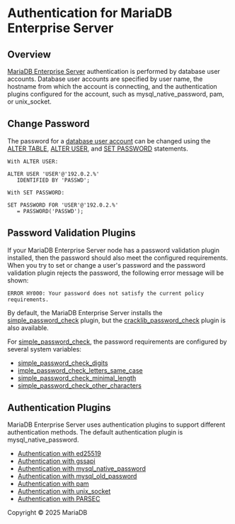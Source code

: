# Authentication for MariaDB Enterprise Server

## Overview

[MariaDB Enterprise Server](https://mariadb.com/kb/en/mariadb-enterprise-server/) authentication is performed by database user accounts. Database user accounts are specified by user name, the hostname from which the account is connecting, and the authentication plugins configured for the account, such as mysql\_native\_password, pam, or unix\_socket.

## Change Password

The password for a [database user account](https://mariadb.com/kb/en/database_user_account) can be changed using the [ALTER TABLE](../../reference/sql-statements-and-structure/sql-statements/data-definition/alter/alter-table.md), [ALTER USER](../../reference/sql-statements-and-structure/sql-statements/account-management-sql-commands/alter-user.md), and [SET PASSWORD](../../reference/sql-statements-and-structure/sql-statements/account-management-sql-commands/set-password.md) statements.

```
With ALTER USER:

ALTER USER 'USER'@'192.0.2.%'
   IDENTIFIED BY 'PASSWD';
```

```
With SET PASSWORD:

SET PASSWORD FOR 'USER'@'192.0.2.%'
   = PASSWORD('PASSWD');
```

## Password Validation Plugins

If your MariaDB Enterprise Server node has a password validation plugin installed, then the password should also meet the configured requirements. When you try to set or change a user's password and the password validation plugin rejects the password, the following error message will be shown:

```
ERROR HY000: Your password does not satisfy the current policy requirements.
```

By default, the MariaDB Enterprise Server installs the [simple\_password\_check](../../reference/plugins/password-validation-plugins/simple-password-check-plugin.md) plugin, but the [cracklib\_password\_check](../../reference/plugins/password-validation-plugins/cracklib-password-check-plugin.md) plugin is also available.

For [simple\_password\_check](../../reference/plugins/password-validation-plugins/simple-password-check-plugin.md), the password requirements are configured by several system variables:

* [simple\_password\_check\_digits](../../reference/plugins/password-validation-plugins/simple-password-check-plugin.md#simple_password_check_digits)
* [imple\_password\_check\_letters\_same\_case](../../reference/plugins/password-validation-plugins/simple-password-check-plugin.md#simple_password_check_letters_same_cases)
* [simple\_password\_check\_minimal\_length](../../reference/plugins/password-validation-plugins/simple-password-check-plugin.md#simple_password_check_minimal_length)
* [simple\_password\_check\_other\_characters](../../reference/plugins/password-validation-plugins/simple-password-check-plugin.md#simple_password_check_other_characters)

## Authentication Plugins

MariaDB Enterprise Server uses authentication plugins to support different authentication methods. The default authentication plugin is mysql\_native\_password.

* [Authentication with ed25519](https://mariadb.com/kb/en/authentication-with-ed25519)
* [Authentication with gssapi](authentication-with-gssapi.md)
* [Authentication with mysql\_native\_password](https://mariadb.com/kb/en/authentication-with-mysql_native_password)
* [Authentication with mysql\_old\_password](https://mariadb.com/kb/en/authentication-with-mysql_old_password)
* [Authentication with pam](https://mariadb.com/kb/en/authentication-with-pam)
* [Authentication with unix\_socket](https://mariadb.com/kb/en/authentication-with-unix_socket)
* [Authentication with PARSEC](../../reference/plugins/authentication-plugins/authentication-plugin-parsec.md)

Copyright © 2025 MariaDB
